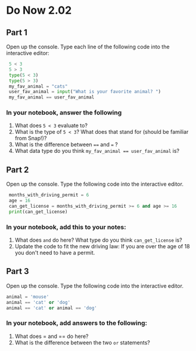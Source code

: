 # Do Now 2.02

## Part 1

Open up the console. Type each line of the following code into the interactive editor:

```python
 5 < 3
 5 > 3
 type(5 < 3)
 type(5 > 3)
 my_fav_animal = "cats"
 user_fav_animal = input("What is your favorite animal? ")
 my_fav_animal == user_fav_animal
 ```

### In your notebook, answer the following

1. What does `5 < 3` evaluate to?  
2. What is the type of `5 < 3`? What does that stand for (should be familiar from Snap!)?
3. What is the difference between `==` and `=` ?
4. What data type do you think `my_fav_animal == user_fav_animal` is?

## Part 2

Open up the console. Type the following code into the interactive editor.

```python
 months_with_driving_permit = 6
 age = 16
 can_get_license = months_with_driving_permit >= 6 and age >= 16
 print(can_get_license)
```

### In your notebook, add this to your notes:

1. What does `and` do here? What type do you think `can_get_license` is?
2. Update the code to fit the new driving law:
   If you are over the age of 18 you don't need to have a permit.

## Part 3

Open up the console. Type the following code into the interactive editor.

```python
animal = 'mouse'
animal == 'cat' or 'dog'
animal == 'cat' or animal == 'dog'
```

### In your notebook, add answers to the following:

1. What does = and == do here?
2. What is the difference between the two `or` statements?
